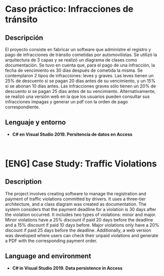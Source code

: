 <h1>Caso práctico: Infracciones de tránsito</h1>

<h2>Descripción</h2>
El proyecto consiste en fabricar un software que administre el registro y pago de infracciones de tránsito cometidas por automovilistas. Se utilizó la arquitectura de 3 capas y se realizó un diagrama de clases como documentación. Se tuvo en cuenta que, para el pago de una infracción, la fecha de vencimiento es 30 días después de cometida la misma. Se contemplaron 2 tipos de infracciones: leves y graves. Las leves tienen un 25% de descuento si se pagan 20 días antes de su vencimiento, y un 15% si se abonan 10 días antes. Las infracciones graves sólo tienen un 20% de descuento si se pagan 25 días antes de su vencimiento. Alternativamente, se realizó una versión web en la que los usuarios pueden consultar sus infracciones impagas y generar un pdf con la orden de pago correspondiente.
<h2>Lenguaje y entorno</h2>

- <b>C# en Visual Studio 2019. Persitencia de datos en Access</b>
<br />

<h1>[ENG] Case Study: Traffic Violations</h1>

<h2>Description</h2>
The project involves creating software to manage the registration and payment of traffic violations committed by drivers. It uses a three-tier architecture, and a class diagram was created as documentation. The system considers that the payment deadline for a violation is 30 days after the violation occurred. It includes two types of violations: minor and major. Minor violations have a 25% discount if paid 20 days before the deadline and a 15% discount if paid 10 days before. Major violations only have a 20% discount if paid 25 days before the deadline. Additionally, a web version was developed where users can check their unpaid violations and generate a PDF with the corresponding payment order.
<br />

<h2>Language and environment</h2>

- <b>C# in Visual Studio 2019. Data persistence in Access</b>

